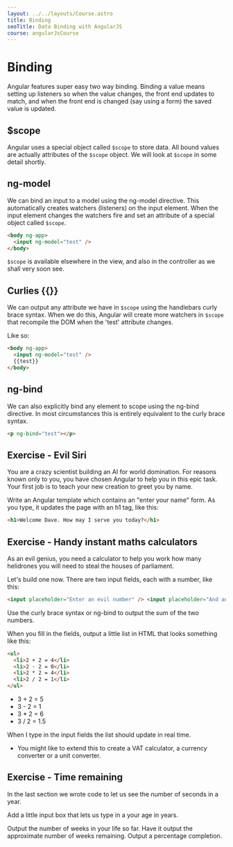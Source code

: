 ```yaml
---
layout: ../../layouts/Course.astro
title: Binding
seoTitle: Data Binding with AngularJS
course: angularJsCourse
---
```


# Binding

Angular features super easy two way binding. Binding a value means setting up listeners so when the value changes, the front end updates to match, and when the front end is changed (say using a form) the saved value is updated.

## $scope

Angular uses a special object called `$scope` to store data. All bound values are actually attributes of the `$scope` object. We will look at `$scope` in some detail shortly.

## ng-model

We can bind an input to a model using the ng-model directive. This automatically creates watchers (listeners) on the input element. When the input element changes the watchers fire and set an attribute of a special object called `$scope`.

```html
<body ng-app>
  <input ng-model="test" />
</body>
```

`$scope` is available elsewhere in the view, and also in the controller as we shall very soon see.

## Curlies {{}}

We can output any attribute we have in `$scope` using the handlebars curly brace syntax. When we do this, Angular will create more watchers in `$scope` that recompile the DOM when the 'test' attribute changes.

Like so:

```html
<body ng-app>
  <input ng-model="test" />
  {{test}}
</body>
```

## ng-bind

We can also explicitly bind any element to scope using the ng-bind directive. In most circumstances this is entirely equivalent to the curly brace syntax.

```html
<p ng-bind="test"></p>
```

<div class="exercise">

## Exercise - Evil Siri

You are a crazy scientist building an AI for world domination. For reasons known only to you, you have chosen Angular to help you in this epic task. Your first job is to teach your new creation to greet you by name.

Write an Angular template which contains an "enter your name" form. As you type, it updates the page with an h1 tag, like this:

```html
<h1>Welcome Dave. How may I serve you today?</h1>
```

</div>

<div class="exercise">

## Exercise - Handy instant maths calculators

As an evil genius, you need a calculator to help you work how many helidrones you will need to steal the houses of parliament.

Let's build one now. There are two input fields, each with a number, like this:

```html
<input placeholder="Enter an evil number" /> <input placeholder="And another" />
```

Use the curly brace syntax or ng-bind to output the sum of the two numbers.

When you fill in the fields, output a little list in HTML that looks something like this:

```html
<ul>
  <li>2 + 2 = 4</li>
  <li>2 - 2 = 0</li>
  <li>2 * 2 = 4</li>
  <li>2 / 2 = 1</li>
</ul>
```

- 3 + 2 = 5
- 3 - 2 = 1
- 3 \* 2 = 6
- 3 / 2 = 1.5

When I type in the input fields the list should update in real time.

- You might like to extend this to create a VAT calculator, a currency converter or a unit converter.

</div>

<div class="exercise">

## Exercise - Time remaining

In the last section we wrote code to let us see the number of seconds in a year.

Add a little input box that lets us type in a your age in years.

Output the number of weeks in your life so far. Have it output the approximate number of weeks remaining. Output a percentage completion.

</div>
